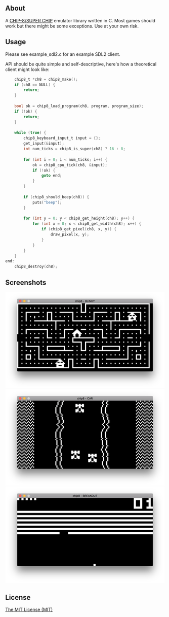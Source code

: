 ## About
A [CHIP-8/SUPER CHIP](https://en.wikipedia.org/wiki/CHIP-8) emulator library written in C. Most games should work but there might be some exceptions. Use at your own risk.

## Usage
Please see example_sdl2.c for an example SDL2 client.  

API should be quite simple and self-descriptive, here's how a theoretical client might look like:
```c
    chip8_t *ch8 = chip8_make();
    if (ch8 == NULL) {
        return;
    }

    bool ok = chip8_load_program(ch8, program, program_size);
    if (!ok) {
        return;
    }
    
    while (true) {
        chip8_keyboard_input_t input = {};
        get_input(&input);
        int num_ticks = chip8_is_super(ch8) ? 16 : 8;

        for (int i = 0; i < num_ticks; i++) {
            ok = chip8_cpu_tick(ch8, &input);
            if (!ok) {
                goto end;
            }
        }

        if (chip8_should_beep(ch8)) {
            puts("beep");
        }

        for (int y = 0; y < chip8_get_height(ch8); y++) {
            for (int x = 0; x < chip8_get_width(ch8); x++) {
                if (chip8_get_pixel(ch8, x, y)) {
                    draw_pixel(x, y);
                }
            }
        }
    }
end:
    chip8_destroy(ch8);
```

## Screenshots
![blinky](screens/blinky.png)  
![car](screens/car.png)  
![breakout](screens/breakout.png)  

## License
[The MIT License (MIT)](http://opensource.org/licenses/mit-license.php)